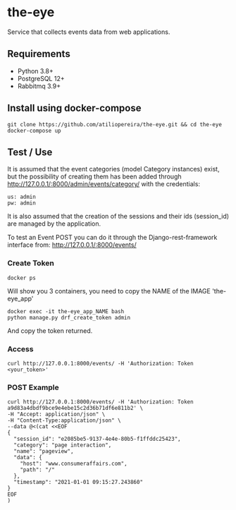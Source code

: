 # the-eye
Service that collects events data from web applications.

## Requirements

- Python 3.8+
- PostgreSQL 12+
- Rabbitmq 3.9+


## Install using docker-compose

```
git clone https://github.com/atiliopereira/the-eye.git && cd the-eye
docker-compose up
```

## Test / Use
It is assumed that the event categories (model Category instances) exist, but the possibility of creating them has been added 
through http://127.0.0.1/:8000/admin/events/category/ with the credentials:
```
us: admin
pw: admin
```
It is also assumed that the creation of the sessions and their ids (session_id) are managed by the application.

To test an Event POST you can do it through the Django-rest-framework interface from:
http://127.0.0.1/:8000/events/

### Create Token
```
docker ps
```
Will show you 3 containers, you need to copy the NAME of the IMAGE 'the-eye_app'

```
docker exec -it the-eye_app_NAME bash
python manage.py drf_create_token admin
```
And copy the token returned.

### Access 
```
curl http://127.0.0.1:8000/events/ -H 'Authorization: Token <your_token>'
```
### POST Example
```
curl http://127.0.0.1:8000/events/ -H 'Authorization: Token a9d83a4dbdf9bce9e4ebe15c2d36b71df6e811b2' \
-H "Accept: application/json" \
-H "Content-Type:application/json" \
--data @<(cat <<EOF
{
  "session_id": "e2085be5-9137-4e4e-80b5-f1ffddc25423",
  "category": "page interaction",
  "name": "pageview",
  "data": {
    "host": "www.consumeraffairs.com",
    "path": "/"
  },
  "timestamp": "2021-01-01 09:15:27.243860"
}
EOF
)
```
